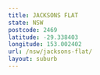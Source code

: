 ```yaml
---
title: JACKSONS FLAT
state: NSW
postcode: 2469
latitude: -29.338403
longitude: 153.002402
url: /nsw/jacksons-flat/
layout: suburb
---
```

